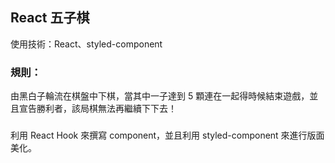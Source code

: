 ## React 五子棋

使用技術：React、styled-component

### 規則：
由黑白子輪流在棋盤中下棋，當其中一子達到 5 顆連在一起得時候結束遊戲，並且宣告勝利者，該局棋無法再繼續下下去！

### 
利用 React Hook 來撰寫 component，並且利用 styled-component 來進行版面美化。
